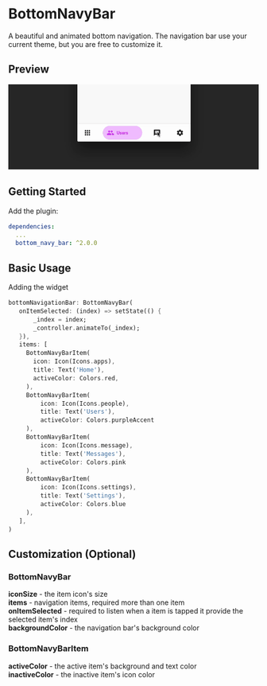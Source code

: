# BottomNavyBar

A beautiful and animated bottom navigation. The navigation bar use your current theme, but you are free to customize it.

## Preview

![FanBottomNavyBar Gif](navy.gif "BottomNavyBar")

## Getting Started

Add the plugin:

```yaml
dependencies:
  ...
  bottom_navy_bar: ^2.0.0
```

## Basic Usage

Adding the widget

```dart
bottomNavigationBar: BottomNavyBar(
   onItemSelected: (index) => setState(() {
       _index = index;
       _controller.animateTo(_index);
   }),
   items: [
     BottomNavyBarItem(
       icon: Icon(Icons.apps),
       title: Text('Home'),
       activeColor: Colors.red,
     ),
     BottomNavyBarItem(
         icon: Icon(Icons.people),
         title: Text('Users'),
         activeColor: Colors.purpleAccent
     ),
     BottomNavyBarItem(
         icon: Icon(Icons.message),
         title: Text('Messages'),
         activeColor: Colors.pink
     ),
     BottomNavyBarItem(
         icon: Icon(Icons.settings),
         title: Text('Settings'),
         activeColor: Colors.blue
     ),
   ],
)
```

## Customization (Optional)

### BottomNavyBar
**iconSize** - the item icon's size<br/>
**items** - navigation items, required more than one item<br/>
**onItemSelected** - required to listen when a item is tapped it provide the selected item's index<br/>
**backgroundColor** - the navigation bar's background color

### BottomNavyBarItem
**activeColor** - the active item's background and text color<br/>
**inactiveColor** - the inactive item's icon color<br/>
